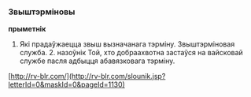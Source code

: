 ### Звыштэрміновы
**прыметнік**

1. Які прадаўжаецца звыш вызначанага тэрміну. Звыштэрміновая служба. 2. назоўнік Той, хто добраахвотна застаўся на вайсковай службе пасля адбыцця абавязковага тэрміну.

<a rel="author">[http://rv-blr.com/](http://rv-blr.com/slounik.jsp?letterId=0&maskId=0&pageId=1130)</a>
